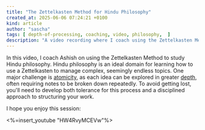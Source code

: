 ```yaml
---
title: "The Zettelkasten Method for Hindu Philosophy"
created_at: 2025-06-06 07:24:21 +0100
kind: article
author: "sascha"
tags: [ depth-of-processing, coaching, video, philosophy,  ]
description: "A video recording where I coach using the Zettelkasten Method to study Hindu Philosophy, a topic where you can easily go in depth and need to break up notes as they grow."
---
```

In this video, I coach Ashish on using the Zettelkasten Method to study Hindu philosophy. Hindu philosophy is an ideal domain for learning how to use a Zettelkasten to manage complex, seemingly endless topics. One major challenge is [atomicity](https://zettelkasten.de/posts/create-zettel-from-reading-notes/), as each idea can be explored in greater [depth](https://zettelkasten.de/posts/how-to-explore-depth-of-idea-knowledge-flower/), often requiring notes to be broken down repeatedly. To avoid getting lost, you'll need to develop both tolerance for this process and a disciplined approach to structuring your work.

I hope you enjoy this session:

<%=insert_youtube "HW4RvyMCEVw"%>
